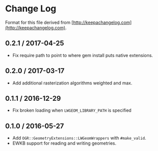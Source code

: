 # Change Log

Format for this file derived from [http://keepachangelog.com](http://keepachangelog.com).

## 0.2.1 / 2017-04-25

* Fix require path to point to where gem install puts native extensions.

## 0.2.0 / 2017-03-17

* Add additional rasterization algorithms weighted and max.

## 0.1.1 / 2016-12-29

* Fix broken loading when `LWGEOM_LIBRARY_PATH` is specified

## 0.1.0 / 2016-05-27

* Add `OGR::GeometryExtensions::LWGeomWrappers` with `#make_valid`.
* EWKB support for reading and writing geometries.
